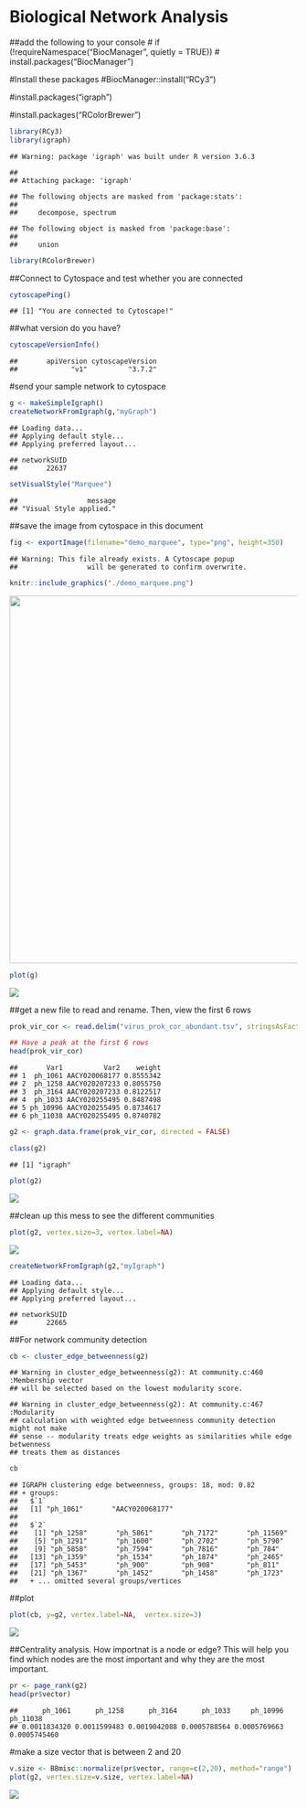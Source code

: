 Biological Network Analysis
================

\#\#add the following to your console \# if
(\!requireNamespace(“BiocManager”, quietly = TRUE)) \#
install.packages(“BiocManager”)

\#Install these packages \#BiocManager::install(“RCy3”)

\#install.packages(“igraph”)

\#install.packages(“RColorBrewer”)

``` r
library(RCy3)
library(igraph)
```

    ## Warning: package 'igraph' was built under R version 3.6.3

    ## 
    ## Attaching package: 'igraph'

    ## The following objects are masked from 'package:stats':
    ## 
    ##     decompose, spectrum

    ## The following object is masked from 'package:base':
    ## 
    ##     union

``` r
library(RColorBrewer)
```

\#\#Connect to Cytospace and test whether you are connected

``` r
cytoscapePing()
```

    ## [1] "You are connected to Cytoscape!"

\#\#what version do you have?

``` r
cytoscapeVersionInfo()
```

    ##       apiVersion cytoscapeVersion 
    ##             "v1"          "3.7.2"

\#send your sample network to cytospace

``` r
g <- makeSimpleIgraph()
createNetworkFromIgraph(g,"myGraph")
```

    ## Loading data...
    ## Applying default style...
    ## Applying preferred layout...

    ## networkSUID 
    ##       22637

``` r
setVisualStyle("Marquee")
```

    ##                 message 
    ## "Visual Style applied."

\#\#save the image from cytospace in this document

``` r
fig <- exportImage(filename="demo_marquee", type="png", height=350)
```

    ## Warning: This file already exists. A Cytoscape popup 
    ##                 will be generated to confirm overwrite.

``` r
knitr::include_graphics("./demo_marquee.png")
```

<img src="./demo_marquee.png" width="643" />

``` r
plot(g)
```

![](class17-part-1_files/figure-gfm/unnamed-chunk-9-1.png)<!-- -->

\#\#get a new file to read and rename. Then, view the first 6 rows

``` r
prok_vir_cor <- read.delim("virus_prok_cor_abundant.tsv", stringsAsFactors = FALSE)

## Have a peak at the first 6 rows
head(prok_vir_cor)
```

    ##       Var1          Var2    weight
    ## 1  ph_1061 AACY020068177 0.8555342
    ## 2  ph_1258 AACY020207233 0.8055750
    ## 3  ph_3164 AACY020207233 0.8122517
    ## 4  ph_1033 AACY020255495 0.8487498
    ## 5 ph_10996 AACY020255495 0.8734617
    ## 6 ph_11038 AACY020255495 0.8740782

``` r
g2 <- graph.data.frame(prok_vir_cor, directed = FALSE)
```

``` r
class(g2)
```

    ## [1] "igraph"

``` r
plot(g2)
```

![](class17-part-1_files/figure-gfm/unnamed-chunk-13-1.png)<!-- -->

\#\#clean up this mess to see the different communities

``` r
plot(g2, vertex.size=3, vertex.label=NA)
```

![](class17-part-1_files/figure-gfm/unnamed-chunk-14-1.png)<!-- -->

``` r
createNetworkFromIgraph(g2,"myIgraph")
```

    ## Loading data...
    ## Applying default style...
    ## Applying preferred layout...

    ## networkSUID 
    ##       22665

\#\#For network community detection

``` r
cb <- cluster_edge_betweenness(g2)
```

    ## Warning in cluster_edge_betweenness(g2): At community.c:460 :Membership vector
    ## will be selected based on the lowest modularity score.

    ## Warning in cluster_edge_betweenness(g2): At community.c:467 :Modularity
    ## calculation with weighted edge betweenness community detection might not make
    ## sense -- modularity treats edge weights as similarities while edge betwenness
    ## treats them as distances

``` r
cb
```

    ## IGRAPH clustering edge betweenness, groups: 18, mod: 0.82
    ## + groups:
    ##   $`1`
    ##   [1] "ph_1061"       "AACY020068177"
    ##   
    ##   $`2`
    ##    [1] "ph_1258"       "ph_5861"       "ph_7172"       "ph_11569"     
    ##    [5] "ph_1291"       "ph_1600"       "ph_2702"       "ph_5790"      
    ##    [9] "ph_5858"       "ph_7594"       "ph_7816"       "ph_784"       
    ##   [13] "ph_1359"       "ph_1534"       "ph_1874"       "ph_2465"      
    ##   [17] "ph_5453"       "ph_900"        "ph_908"        "ph_811"       
    ##   [21] "ph_1367"       "ph_1452"       "ph_1458"       "ph_1723"      
    ##   + ... omitted several groups/vertices

\#\#plot

``` r
plot(cb, y=g2, vertex.label=NA,  vertex.size=3)
```

![](class17-part-1_files/figure-gfm/unnamed-chunk-18-1.png)<!-- -->

\#\#Centrality analysis. How importnat is a node or edge? This will help
you find which nodes are the most important and why they are the most
important.

``` r
pr <- page_rank(g2)
head(pr$vector)
```

    ##      ph_1061      ph_1258      ph_3164      ph_1033     ph_10996     ph_11038 
    ## 0.0011834320 0.0011599483 0.0019042088 0.0005788564 0.0005769663 0.0005745460

\#make a size vector that is between 2 and 20

``` r
v.size <- BBmisc::normalize(pr$vector, range=c(2,20), method="range")
plot(g2, vertex.size=v.size, vertex.label=NA)
```

![](class17-part-1_files/figure-gfm/unnamed-chunk-20-1.png)<!-- -->
